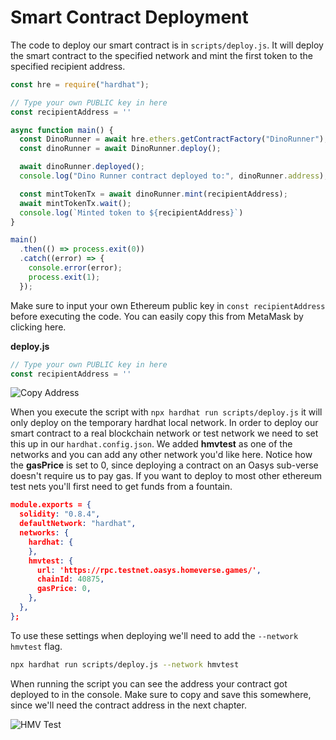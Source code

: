 ---
---

# Smart Contract Deployment

The code to deploy our smart contract is in `scripts/deploy.js`.
It will deploy the smart contract to the specified network and mint the first token to the specified recipient address.

``` javascript
const hre = require("hardhat");

// Type your own PUBLIC key in here
const recipientAddress = ''

async function main() {
  const DinoRunner = await hre.ethers.getContractFactory("DinoRunner");
  const dinoRunner = await DinoRunner.deploy();

  await dinoRunner.deployed();
  console.log("Dino Runner contract deployed to:", dinoRunner.address);

  const mintTokenTx = await dinoRunner.mint(recipientAddress);
  await mintTokenTx.wait();
  console.log(`Minted token to ${recipientAddress}`)
}

main()
  .then(() => process.exit(0))
  .catch((error) => {
    console.error(error);
    process.exit(1);
  });
```

Make sure to input your own Ethereum public key in `const recipientAddress` before executing the code.
You can easily copy this from MetaMask by clicking here.

**deploy.js**

``` javascript
// Type your own PUBLIC key in here
const recipientAddress = ''
```

![Copy Address](/img/docs/tech/sample-game/game-copy-address.png)

When you execute the script with `npx hardhat run scripts/deploy.js` it will only deploy on the temporary hardhat local network.
In order to deploy our smart contract to a real blockchain network or test network we need to set this up in our `hardhat.config.json`.
We added **hmvtest** as one of the networks and you can add any other network you'd like here.
Notice how the **gasPrice** is set to 0, since deploying a contract on an Oasys sub-verse doesn't require us to pay gas. If you want to deploy to most other ethereum test nets you'll first need to get funds from a fountain.

``` json
module.exports = {
  solidity: "0.8.4",
  defaultNetwork: "hardhat",
  networks: {
    hardhat: {
    },
    hmvtest: {
      url: 'https://rpc.testnet.oasys.homeverse.games/',
      chainId: 40875,
      gasPrice: 0,
    },
  },
};
```

To use these settings when deploying we'll need to add the `--network hmvtest` flag.

``` bash
npx hardhat run scripts/deploy.js --network hmvtest
```

When running the script you can see the address your contract got deployed to in the console.
Make sure to copy and save this somewhere, since we'll need the contract address in the next chapter.

![HMV Test](/img/docs/tech/sample-game/game-hmv-test.png)
